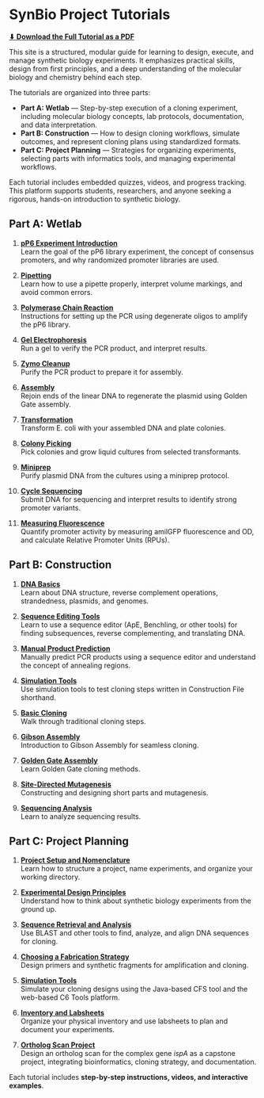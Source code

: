 # SynBio Project Tutorials

<p><strong><a href="pdf/combined.pdf" target="_blank">⬇ Download the Full Tutorial as a PDF</a></strong></p>

This site is a structured, modular guide for learning to design, execute, and manage synthetic biology experiments. It emphasizes practical skills, design from first principles, and a deep understanding of the molecular biology and chemistry behind each step.

The tutorials are organized into three parts:

- **Part A: Wetlab** — Step-by-step execution of a cloning experiment, including molecular biology concepts, lab protocols, documentation, and data interpretation.
- **Part B: Construction** — How to design cloning workflows, simulate outcomes, and represent cloning plans using standardized formats.
- **Part C: Project Planning** — Strategies for organizing experiments, selecting parts with informatics tools, and managing experimental workflows.

Each tutorial includes embedded quizzes, videos, and progress tracking. This platform supports students, researchers, and anyone seeking a rigorous, hands-on introduction to synthetic biology.

## Part A: Wetlab

1. **[pP6 Experiment Introduction](wetlab/intro.md)**  
   Learn the goal of the pP6 library experiment, the concept of consensus promoters, and why randomized promoter libraries are used.

2. **[Pipetting](wetlab/pipetting.md)**  
   Learn how to use a pipette properly, interpret volume markings, and avoid common errors.

3. **[Polymerase Chain Reaction](wetlab/pcr.md)**  
   Instructions for setting up the PCR using degenerate oligos to amplify the pP6 library.

4. **[Gel Electrophoresis](wetlab/gel.md)**  
   Run a gel to verify the PCR product, and interpret results.

5. **[Zymo Cleanup](wetlab/cleanup.md)**  
   Purify the PCR product to prepare it for assembly.

6. **[Assembly](wetlab/assembly.md)**  
   Rejoin ends of the linear DNA to regenerate the plasmid using Golden Gate assembly.

7. **[Transformation](wetlab/transformation.md)**  
   Transform E. coli with your assembled DNA and plate colonies.

8. **[Colony Picking](wetlab/pick.md)**  
   Pick colonies and grow liquid cultures from selected transformants.

9. **[Miniprep](wetlab/miniprep.md)**  
   Purify plasmid DNA from the cultures using a miniprep protocol.

10. **[Cycle Sequencing](wetlab/sequencing.md)**  
   Submit DNA for sequencing and interpret results to identify strong promoter variants.

11. **[Measuring Fluorescence](bestp.md)**  
   Quantify promoter activity by measuring amilGFP fluorescence and OD, and calculate Relative Promoter Units (RPUs).

## Part B: Construction

1. **[DNA Basics](construction/dna_basics.md)**  
   Learn about DNA structure, reverse complement operations, strandedness, plasmids, and genomes.

2. **[Sequence Editing Tools](construction/sequence_tools.md)**  
   Learn to use a sequence editor (ApE, Benchling, or other tools) for finding subsequences, reverse complementing, and translating DNA.

3. **[Manual Product Prediction](construction/manual_prediction.md)**  
   Manually predict PCR products using a sequence editor and understand the concept of annealing regions.

4. **[Simulation Tools](construction/simulation_tools.md)**  
   Use simulation tools to test cloning steps written in Construction File shorthand.

5. **[Basic Cloning](construction/basic_cloning.md)**  
   Walk through traditional cloning steps.

6. **[Gibson Assembly](construction/gibson.md)**  
   Introduction to Gibson Assembly for seamless cloning.

7. **[Golden Gate Assembly](construction/golden_gate.md)**  
   Learn Golden Gate cloning methods.

8. **[Site-Directed Mutagenesis](construction/mutagenesis.md)**  
   Constructing and designing short parts and mutagenesis.  

9. **[Sequencing Analysis](construction/sequencing_analysis.md)**  
   Learn to analyze sequencing results.

## Part C: Project Planning

1. **[Project Setup and Nomenclature](planning/project_setup.md)**  
   Learn how to structure a project, name experiments, and organize your working directory.

2. **[Experimental Design Principles](planning/design_principles.md)**  
   Understand how to think about synthetic biology experiments from the ground up.

3. **[Sequence Retrieval and Analysis](planning/sequence_analysis.md)**  
   Use BLAST and other tools to find, analyze, and align DNA sequences for cloning.

4. **[Choosing a Fabrication Strategy](planning/oligo_design.md)**  
   Design primers and synthetic fragments for amplification and cloning.

5. **[Simulation Tools](planning/cfs_simulation.md)**  
   Simulate your cloning designs using the Java-based CFS tool and the web-based C6 Tools platform.

6. **[Inventory and Labsheets](planning/inventory_labsheets.md)**  
   Organize your physical inventory and use labsheets to plan and document your experiments.

7. **[Ortholog Scan  Project](planning/project_ispA.md)**  
   Design an ortholog scan for the complex gene *ispA* as a capstone project, integrating bioinformatics, cloning strategy, and documentation.

Each tutorial includes **step-by-step instructions, videos, and interactive examples**.
